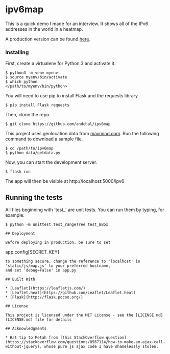 # ipv6map

This is a quick demo I made for an interview.  It shows all of the IPv6 addresses in the world in a heatmap.

A production version can be found [here](http://159.65.229.58/ipv6/).

### Installing

First, create a virtualenv for Python 3 and activate it.
```
$ python3 -m venv myenv
$ source myenv/bin/activate
$ which python
</path/to/myenv/bin/python>
```
You will need to use pip to install Flask and the requests library
```
$ pip install Flask requests
```
Then, clone the repo.
```
$ git clone https://github.com/andchal/ipv6map
```
This project uses geolocation data from [maxmind.com](https://maxmind.com).  Run the following command to download a sample file.
```
$ cd /path/to/ipv6map
$ python data/getdata.py
```
Now, you can start the development server.
```
$ flask run
```
The app will then be visible at http://localhost:5000/ipv6


## Running the tests
All files beginning with 'test_' are unit tests.  You can run them by typing, for example:
```
$ python -m unittest test_rangeTree test_BBox

## Deployment

Before deploying in production, be sure to set
```
app.config[SECRET_KEY]
```
to something secure, change the reference to 'localhost' in 'static/js/map.js' to your preferred hostname,
and set 'debug=False' in app.py

## Built With

* [Leaflet](https://leafletjs.com/)
* [Leaflet.heat](https://github.com/Leaflet/Leaflet.heat)
* [Flask](http://flask.pocoo.org/)

## License

This project is licensed under the MIT License - see the [LICENSE.md](LICENSE.md) file for details

## Acknowledgments

* Hat tip to Petah from [this StackOverflow question](https://stackoverflow.com/questions/8567114/how-to-make-an-ajax-call-without-jquery), whose pure js ajax code I have shamelessly stolen.

